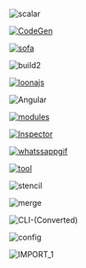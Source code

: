 ![scalar](https://user-images.githubusercontent.com/25294569/63675022-87723c80-c7f0-11e9-87b9-22c78c9a17e2.gif)

[![CodeGen](https://user-images.githubusercontent.com/25294569/63696114-af7a9380-c822-11e9-9e01-b3cf4c91f88e.gif)](https://graphql-code-generator.com)

[![sofa](https://user-images.githubusercontent.com/25294569/63839869-bfac8300-c988-11e9-978e-6b6c16c350de.gif)](https://sofa-api.com)


![build2](https://user-images.githubusercontent.com/25294569/63841206-0c915900-c98b-11e9-9106-a5652639becb.gif)

[![loonajs](https://user-images.githubusercontent.com/25294569/63890998-d258a380-c9ec-11e9-9f0d-82f100d0d069.gif)](https://loonajs.com)

![Angular](https://user-images.githubusercontent.com/25294569/63955021-b99fca80-ca8c-11e9-9362-1ee8083edd2e.gif)

[![modules](https://user-images.githubusercontent.com/25294569/64067074-ed185b80-cc2a-11e9-8f4d-5f1e19feaa0a.gif)](https://graphql-modules.com/)

[![Inspector](https://user-images.githubusercontent.com/25294569/64163641-50cc9f80-ce4a-11e9-89b0-248c7d12142f.gif)](https://graphql-inspector.com/)

[![whatssappgif](https://user-images.githubusercontent.com/25294569/64722192-a4885a00-d4d6-11e9-960d-8a9bae6b26de.gif)](https://github.com/Urigo/WhatsApp-Clone-Tutorial)

[![tool](https://user-images.githubusercontent.com/25294569/64810060-4d9c8680-d5a3-11e9-9a66-84ff20e1179f.gif)](https://github.com/ardatan/graphql-toolkit)

![stencil](https://user-images.githubusercontent.com/25294569/64912199-8750c700-d734-11e9-807b-041fc6fe80d4.gif)

![merge](https://user-images.githubusercontent.com/25294569/64980375-6322f080-d8c2-11e9-8cc0-34bec066f095.gif)

![CLI-(Converted)](https://user-images.githubusercontent.com/25294569/66941718-2e848f00-f050-11e9-9608-162d0f97c258.gif)

![config](https://user-images.githubusercontent.com/25294569/66941766-4e1bb780-f050-11e9-88b2-afaf73fdba98.gif)

![IMPORT_1](https://user-images.githubusercontent.com/25294569/76310705-fc621b00-62d7-11ea-9643-1670cfe6be18.gif)

